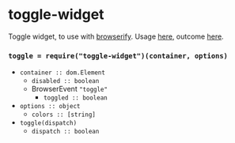 # toggle-widget

Toggle widget, to use with [browserify](http://browserify.org).
Usage [here](test/main.js), outcome [here](https://cdn.rawgit.com/lachrist/toggle-widget/daba5116/test/index.html).

### `toggle = require("toggle-widget")(container, options)`
  * `container :: dom.Element`
    * `disabled :: boolean`
    * BrowserEvent `"toggle"`
      * `toggled :: boolean`
  * `options :: object`
    * `colors :: [string]`
  * `toggle(dispatch)`
    * `dispatch :: boolean`

